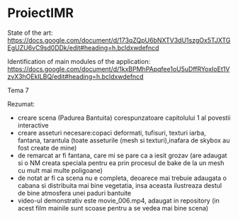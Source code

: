 # ProiectIMR

State of the art: https://docs.google.com/document/d/173qZQpU6bNXTV3dU1szgOx5TJXTGEgUZU6vC9sd0DDk/edit#heading=h.bcldxwdefncd

Identification of main modules of the application: https://docs.google.com/document/d/1kxBPMhPApqfee1oU5uDffRYoxIoEt1VzvX3hOEkILBQ/edit#heading=h.bcldxwdefncd

Tema 7

Rezumat:
- creare scena (Padurea Bantuita) corespunzatoare capitolului 1 al povestii interactive
- creare asseturi necesare:copaci deformati, tufisuri, texturi iarba, fantana, tarantula (toate asseturile (mesh si texturi),inafara de skybox au fost create de mine)
- de remarcat ar fi fantana, care mi se pare ca a iesit grozav (are adaugat si o NM creata speciala pentru ea prin procesul de bake de la un mesh cu mult mai multe poligoane)
- de notat ar fi ca scena nu e completa, deoarece mai trebuie adaugata o cabana si distribuita mai bine vegetatia, insa aceasta ilustreaza destul de bine atmosfera unei paduri bantuite
- video-ul demonstrativ este movie_006.mp4, adaugat in repository (in acest film mainile sunt scoase pentru a se vedea mai bine scena)
